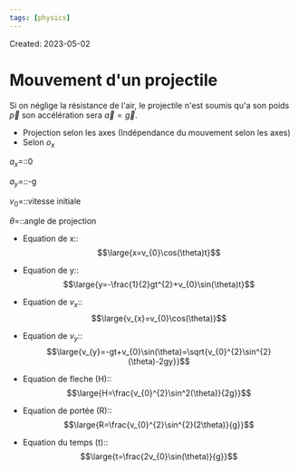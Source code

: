 ```yaml
---
tags: [physics] 
---
```

Created: 2023-05-02

# Mouvement d'un projectile
Si on néglige la résistance de l'air, le projectile n'est soumis qu'a son poids $\vec{p}$ son accélération sera $\vec{a}=\vec{g}$.

- Projection selon les axes (Indépendance du mouvement selon les axes)
- Selon $o_{x}$

$a_{x}$=::0
<!--SR:!2023-05-06,3,250-->
$a_{y}$=::-g
<!--SR:!2023-05-06,3,250-->
$v_{0}$=::vitesse initiale
<!--SR:!2023-05-06,3,250-->
$\theta$=::angle de projection
<!--SR:!2023-05-06,3,250-->

- Equation de x::$$\large{x=v_{0}\cos(\theta)t}$$
<!--SR:!2023-05-06,3,250-->
- Equation de y::$$\large{y=-\frac{1}{2}gt^{2}+v_{0}\sin(\theta)t}$$
<!--SR:!2023-05-06,3,250-->
- Equation de $v_{x}$:: $$\large{v_{x}=v_{0}\cos(\theta)}$$
<!--SR:!2023-05-06,3,250-->
- Equation de $v_{y}$:: $$\large{v_{y}=-gt+v_{0}\sin(\theta)=\sqrt{v_{0}^{2}\sin^{2}(\theta)-2gy}}$$
<!--SR:!2023-05-06,3,250-->
- Equation de fleche (H):: $$\large{H=\frac{v_{0}^{2}\sin^2(\theta)}{2g}}$$
<!--SR:!2023-05-06,3,250-->
- Equation de portée (R):: $$\large{R=\frac{v_{0}^{2}\sin^{2}(2\theta)}{g}}$$
<!--SR:!2023-05-04,1,230-->
- Equation du temps (t):: $$\large{t=\frac{2v_{0}\sin(\theta)}{g}}$$